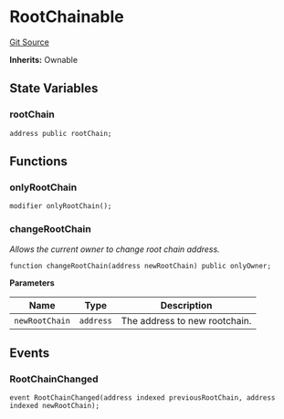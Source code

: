 # RootChainable
[Git Source](https://github.com/maticnetwork/contracts/blob/155f729fd8db0676297384375468d4d45b8aa44e/contracts/common/mixin/RootChainable.sol)

**Inherits:**
Ownable


## State Variables
### rootChain

```solidity
address public rootChain;
```


## Functions
### onlyRootChain


```solidity
modifier onlyRootChain();
```

### changeRootChain

*Allows the current owner to change root chain address.*


```solidity
function changeRootChain(address newRootChain) public onlyOwner;
```
**Parameters**

|Name|Type|Description|
|----|----|-----------|
|`newRootChain`|`address`|The address to new rootchain.|


## Events
### RootChainChanged

```solidity
event RootChainChanged(address indexed previousRootChain, address indexed newRootChain);
```

